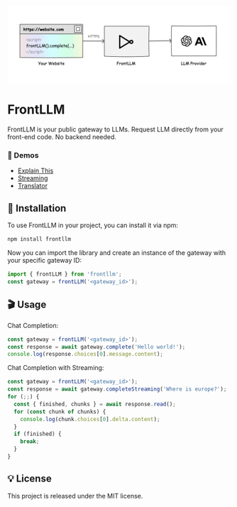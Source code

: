 ![FrontLLM](.github/cover.png)

# FrontLLM

FrontLLM is your public gateway to LLMs. Request LLM directly from your front-end code. No backend needed.

### 👀 Demos

* [Explain This](https://frontllm.com/docs/demos/explain-this)
* [Streaming](https://frontllm.com/docs/demos/streaming)
* [Translator](https://frontllm.com/docs/demos/translator)

## 🚀 Installation

To use FrontLLM in your project, you can install it via npm:

```bash
npm install frontllm
```

Now you can import the library and create an instance of the gateway with your specific gateway ID:

```js
import { frontLLM } from 'frontllm';
const gateway = frontLLM('<gateway_id>');
```

## 🎬 Usage

Chat Completion:

```js
const gateway = frontLLM('<gateway_id>');
const response = await gateway.complete('Hello world!');
console.log(response.choices[0].message.content);
```

Chat Completion with Streaming:

```js
const gateway = frontLLM('<gateway_id>');
const response = await gateway.completeStreaming('Where is europe?');
for (;;) {
  const { finished, chunks } = await response.read();
  for (const chunk of chunks) {
    console.log(chunk.choices[0].delta.content);
  }
  if (finished) {
    break;
  }
}
```

## 💡 License

This project is released under the MIT license.
